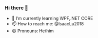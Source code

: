 ### Hi there 👋


- 🌱 I’m currently learning WPF,.NET CORE
- 📫 How to reach me: @IsaacLu2018
- 😄 Pronouns: He/him

